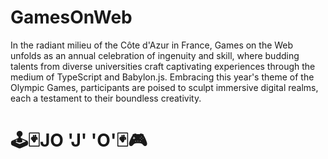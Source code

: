 # GamesOnWeb
In the radiant milieu of the Côte d'Azur in France, Games on the Web unfolds as an annual celebration of ingenuity and skill, where budding talents from diverse universities craft captivating experiences through the medium of TypeScript and Babylon.js. Embracing this year's theme of the Olympic Games, participants are poised to sculpt immersive digital realms, each a testament to their boundless creativity.

# 🕹🃏JO 'J' 'O'🃏🎮 


